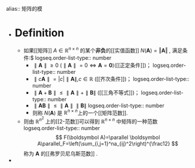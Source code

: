 alias:: 矩阵的模

- # Definition
	- 如果[[矩阵]] $A\in\mathbb{R}^{n\times n}$ 的某个**非负**的[[实值函数]] $N(\boldsymbol A)=\Vert\boldsymbol A\Vert$ , 满足条件:$
	  logseq.order-list-type:: number
		- $\parallel\boldsymbol A\parallel\geqslant0$ ($\parallel \boldsymbol A\parallel=0\Longleftrightarrow \boldsymbol A=\boldsymbol 0$)([[正定条件]])；
		  logseq.order-list-type:: number
		- $\parallel c\boldsymbol A\parallel =|c|\parallel \boldsymbol A\parallel, c\in\mathbb{R}$ ([[齐次条件]])；
		  logseq.order-list-type:: number
		- $\parallel \boldsymbol A+\boldsymbol B\parallel\leqslant\parallel \boldsymbol A\parallel+\parallel \boldsymbol B\parallel$ ([[三角不等式]])；
		  logseq.order-list-type:: number
		- $\parallel \boldsymbol{AB} \parallel\leqslant\parallel \boldsymbol A\parallel\parallel\boldsymbol B\parallel$
		  logseq.order-list-type:: number
		- 则称 $N(\boldsymbol A)$ 是 $\mathbb{R}^{n\times n}$上的一个[[矩阵范数]].
	- 则由 $\mathbb{R}^{n^2}$ 上的[[2-范数]]可以得到 $\mathbb{R}^{n\times n}$ 中矩阵的一种范数
	  logseq.order-list-type:: number
	  $$
	  F(\boldsymbol A)=\parallel \boldsymbol A\parallel_F=\left(\sum_{i,j=1}^na_{ij}^2\right)^{\frac12}
	  $$
	  称为 $\boldsymbol A$ 的[[弗罗贝尼乌斯范数]] .
-